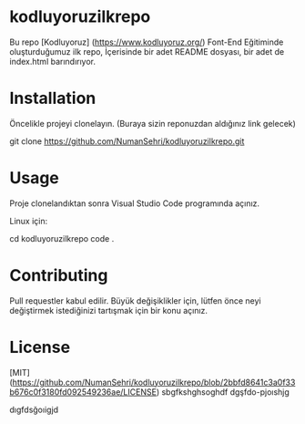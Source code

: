 # kodluyoruzilkrepo
Bu repo [Kodluyoruz] (https://www.kodluyoruz.org/) Font-End Eğitiminde oluşturduğumuz ilk repo, İçerisinde bir adet README dosyası, bir adet de index.html barındırıyor.

# Installation

Öncelikle projeyi clonelayın. (Buraya sizin reponuzdan aldığınız link gelecek)

git clone https://github.com/NumanSehri/kodluyoruzilkrepo.git


# Usage

Proje clonelandıktan sonra Visual Studio Code programında açınız.

Linux için:

cd kodluyoruzilkrepo
code .

# Contributing

Pull requestler kabul edilir. Büyük değişiklikler için, lütfen önce neyi değiştirmek istediğinizi tartışmak için bir konu açınız.

# License

[MIT] (https://github.com/NumanSehri/kodluyoruzilkrepo/blob/2bbfd8641c3a0f33b676c0f3180fd092549236ae/LICENSE)
sbgfkshghsoghdf
dgşfdo-pjoıshjg

dıgfdsğoıigjd
